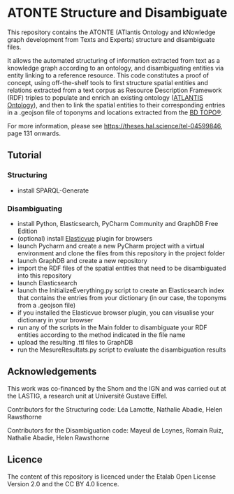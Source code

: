# ATONTE Structure and Disambiguate
This repository contains the ATONTE (ATlantis Ontology and kNowledge graph development from Texts and Experts) structure and disambiguate files.

It allows the automated structuring of information extracted from text as a knowledge graph according to an ontology, and disambiguating entities via entity linking to a reference resource. This code constitutes a proof of concept, using off-the-shelf tools to first structure spatial entities and relations extracted from a text corpus as Resource Description Framework (RDF) triples to populate and enrich an existing ontology ([ATLANTIS Ontology](https://github.com/umrlastig/atlantis-ontology)), and then to link the spatial entities to their corresponding entries in a .geojson file of toponyms and locations extracted from the [BD TOPO®](https://geoservices.ign.fr/bdtopo).

For more information, please see https://theses.hal.science/tel-04599846, page 131 onwards.

## Tutorial
### Structuring
- install SPARQL-Generate
### Disambiguating
- install Python, Elasticsearch, PyCharm Community and GraphDB Free Edition
- (optional) install [Elasticvue](https://github.com/cars10/elasticvue) plugin for browsers
- launch Pycharm and create a new PyCharm project with a virtual environment and clone the files from this repository in the project folder
- launch GraphDB and create a new repository
- import the RDF files of the spatial entities that need to be disambiguated into this repository
- launch Elasticsearch
- launch the InitializeEverything.py script to create an Elasticsearch index that contains the entries from your dictionary (in our case, the toponyms from a .geojson file)
- if you installed the Elasticvue browser plugin, you can visualise your dictionary in your browser
- run any of the scripts in the Main folder to disambiguate your RDF entities according to the method indicated in the file name
- upload the resulting .ttl files to GraphDB
- run the MesureResultats.py script to evaluate the disambiguation results

## Acknowledgements
This work was co-financed by the Shom and the IGN and was carried out at the LASTIG, a research unit at Université Gustave Eiffel.

Contributors for the Structuring code: Léa Lamotte, Nathalie Abadie, Helen Rawsthorne

Contributors for the Disambiguation code: Mayeul de Loynes, Romain Ruiz, Nathalie Abadie, Helen Rawsthorne

## Licence
The content of this repository is licenced under the Etalab Open License Version 2.0 and the CC BY 4.0 licence.
